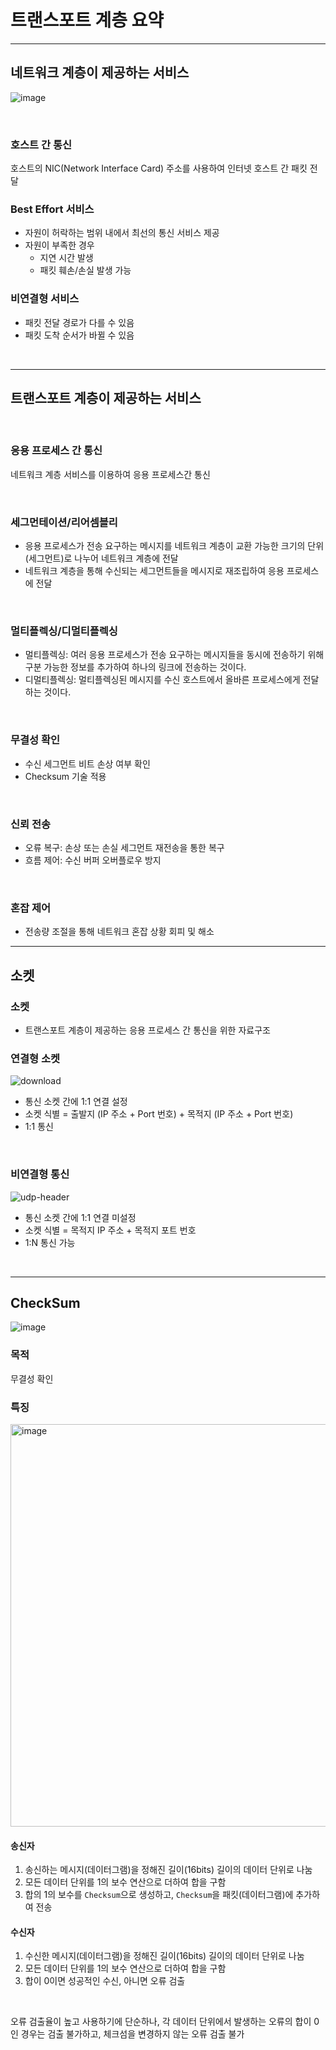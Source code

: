 # 트랜스포트 계층 요약

---

## 네트워크 계층이 제공하는 서비스

![image](https://github.com/dragonappear/learn/assets/89398909/1ff48ef1-0a5a-4f82-8109-6c4798a5db23)

<br>

### 호스트 간 통신

호스트의 NIC(Network Interface Card) 주소를 사용하여 인터넷 호스트 간 패킷 전달

### Best Effort 서비스

- 자원이 허락하는 범위 내에서 최선의 통신 서비스 제공
- 자원이 부족한 경우
  - 지연 시간 발생
  - 패킷 훼손/손실 발생 가능

### 비연결형 서비스

- 패킷 전달 경로가 다를 수 있음
- 패킷 도착 순서가 바뀔 수 있음

<br>

---

## 트랜스포트 계층이 제공하는 서비스

<br>

### 응용 프로세스 간 통신

네트워크 계층 서비스를 이용하여 응용 프로세스간 통신

<br>

### 세그먼테이션/리어셈블리

- 응용 프로세스가 전송 요구하는 메시지를 네트워크 계층이 교환 가능한 크기의 단위(세그먼트)로 나누어 네트워크 계층에 전달
- 네트워크 계층을 통해 수신되는 세그먼트들을 메시지로 재조립하여 응용 프로세스에 전달

<br>

### 멀티플렉싱/디멀티플렉싱

- 멀티플렉싱: 여러 응용 프로세스가 전송 요구하는 메시지들을 동시에 전송하기 위해 구분 가능한 정보를 추가하여 하나의 링크에 전송하는 것이다.
- 디멀티플렉싱: 멀티플렉싱된 메시지를 수신 호스트에서 올바른 프로세스에게 전달하는 것이다.

<br>

### 무결성 확인

- 수신 세그먼트 비트 손상 여부 확인
- Checksum 기술 적용

<br>

### 신뢰 전송

- 오류 복구: 손상 또는 손실 세그먼트 재전송을 통한 복구
- 흐름 제어: 수신 버퍼 오버플로우 방지

<br>

### 혼잡 제어

- 전송량 조절을 통해 네트워크 혼잡 상황 회피 및 해소

---

## 소켓

### 소켓

- 트랜스포트 계층이 제공하는 응용 프로세스 간 통신을 위한 자료구조

### 연결형 소켓

![download](https://github.com/dragonappear/learn/assets/89398909/ef4eade0-43f2-4040-8bcb-e44473004531)

- 통신 소켓 간에 1:1 연결 설정
- 소켓 식별 = 출발지 (IP 주소 + Port 번호) + 목적지 (IP 주소 + Port 번호)
- 1:1 통신

<br>

### 비연결형 통신

![udp-header](https://github.com/dragonappear/learn/assets/89398909/07fb61fb-8ce4-4dc8-a2b5-e594298bce61)

- 통신 소켓 간에 1:1 연결 미설정
- 소켓 식별 = 목적지 IP 주소 + 목적지 포트 번호
- 1:N 통신 가능

<br>

---

## CheckSum

![image](https://github.com/dragonappear/learn/assets/89398909/68edd3ab-5dae-4bcb-8e13-b0ff0d44748c)

### 목적

무결성 확인

### 특징

<img width="644" alt="image" src="https://github.com/dragonappear/learn/assets/89398909/53b2086d-676e-4872-851a-13cdc585c9f1">

#### 송신자

1. 송신하는 메시지(데이터그램)을 정해진 길이(16bits) 길이의 데이터 단위로 나눔
2. 모든 데이터 단위를 1의 보수 연산으로 더하여 합을 구함
3. 합의 1의 보수를 `Checksum`으로 생성하고, `Checksum`을 패킷(데이터그램)에 추가하여 전송


#### 수신자

1. 수신한 메시지(데이터그램)을 정해진 길이(16bits) 길이의 데이터 단위로 나눔
2. 모든 데이터 단위를 1의 보수 연산으로 더하여 합을 구함
3. 합이 0이면 성공적인 수신, 아니면 오류 검출

<br>

오류 검출율이 높고 사용하기에 단순하나,  각 데이터 단위에서 발생하는 오류의 합이 0인 경우는 검출 불가하고, 체크섬을 변경하지 않는 오류 검출 불가

